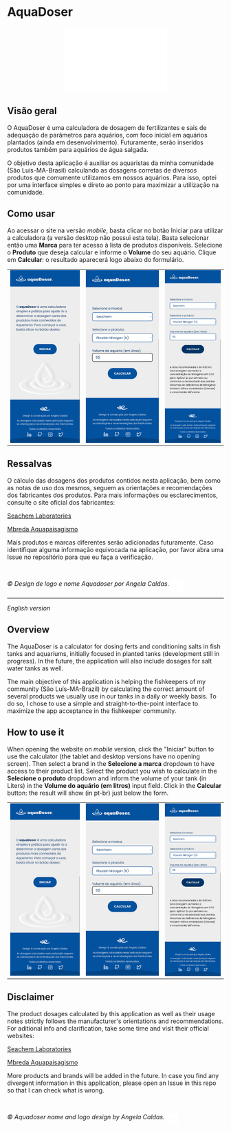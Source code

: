 # AquaDoser

<div align="center">
  <img src="assets/images/aquadoser_white.svg" height="150">
</div>

## Visão geral

O AquaDoser é uma calculadora de dosagem de fertilizantes e sais de adequação de parâmetros para aquários, com foco inicial em aquários plantados (ainda em desenvolvimento). Futuramente, serão inseridos produtos também para aquários de água salgada.

O objetivo desta aplicação é auxiliar os aquaristas da minha comunidade (São Luís-MA-Brasil) calculando as dosagens corretas de diversos produtos que comumente utilizamos em nossos aquários. Para isso, optei por uma interface simples e direto ao ponto para maximizar a utilização na comunidade.

## Como usar

Ao acessar o site na versão _mobile_, basta clicar no botão Iniciar para utilizar a calculadora (a versão desktop não possui esta tela). Basta selecionar então uma **Marca** para ter acesso à lista de produtos disponíveis. Selecione o **Produto** que deseja calcular e informe o **Volume** do seu aquário. Clique em **Calcular**: o resultado aparecerá logo abaixo do formulário.

<table>
  <tr valign="top">
    <td><img src="https://raw.githubusercontent.com/sucodelarangela/aquadoser/master/assets/images/screen_1.png" alt="Tela inicial do Aquadoser" ></td>
    <td><img src="https://raw.githubusercontent.com/sucodelarangela/aquadoser/master/assets/images/screen_2.png" alt="Tela inicial do Aquadoser" ></td>
    <td><img src="https://raw.githubusercontent.com/sucodelarangela/aquadoser/master/assets/images/screen_3.png" alt="Tela inicial do Aquadoser" ></td>
  </tr>
</table>

## Ressalvas

O cálculo das dosagens dos produtos contidos nesta aplicação, bem como as notas de uso dos mesmos, seguem as orientações e recomendações dos fabricantes dos produtos. Para mais informações ou esclarecimentos, consulte o site oficial dos fabricantes:

[Seachem Laboratories](https://www.seachem.com/)

[Mbreda Aquapaisagismo](https://www.mbreda.com.br/)

Mais produtos e marcas diferentes serão adicionadas futuramente. Caso identifique alguma informação equivocada na aplicação, por favor abra uma Issue no repositório para que eu faça a verificação.

<br>

_© Design de logo e nome Aquadoser por Angela Caldas._ <span><img src="assets/images/ac_logo_white.svg" height="28" align="top"></span>

---

_English version_

## Overview

The AquaDoser is a calculator for dosing ferts and conditioning salts in fish tanks and aquariums, initially focused in planted tanks (development still in progress). In the future, the application will also include dosages for salt water tanks as well.

The main objective of this application is helping the fishkeepers of my community (São Luís-MA-Brazil) by calculating the correct amount of several products we usually use in our tanks in a daily or weekly basis. To do so, I chose to use a simple and straight-to-the-point interface to maximize the app acceptance in the fishkeeper community.

## How to use it

When opening the website on _mobile_ version, click the "Iniciar" button to use the calculator (the tablet and desktop versions have no opening screen). Then select a brand in the **Selecione a marca** dropdown to have access to their product list. Select the product you wish to calculate in the **Selecione o produto** dropdown and inform the volume of your tank (in Liters) in the **Volume do aquário (em litros)** input field. Click in the **Calcular** button: the result will show (in pt-br) just below the form.

<table>
  <tr valign="top">
    <td><img src="https://raw.githubusercontent.com/sucodelarangela/aquadoser/master/assets/images/screen_1.png" alt="Tela inicial do Aquadoser" ></td>
    <td><img src="https://raw.githubusercontent.com/sucodelarangela/aquadoser/master/assets/images/screen_2.png" alt="Tela inicial do Aquadoser" ></td>
    <td><img src="https://raw.githubusercontent.com/sucodelarangela/aquadoser/master/assets/images/screen_3.png" alt="Tela inicial do Aquadoser" ></td>
  </tr>
</table>

## Disclaimer

The product dosages calculated by this application as well as their usage notes strictly follows the manufacturer's orientations and recommendations. For aditional info and clarification, take some time and visit their official websites:

[Seachem Laboratories](https://www.seachem.com/)

[Mbreda Aquapaisagismo](https://www.mbreda.com.br/)

More products and brands will be added in the future. In case you find any divergent information in this application, please open an Issue in this repo so that I can check what is wrong.

<br>

_© Aquadoser name and logo design by Angela Caldas._ <span><img src="assets/images/ac_logo_white.svg" height="28" align="top"></span>

